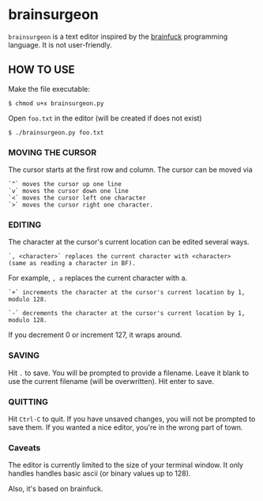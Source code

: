 # brainsurgeon

`brainsurgeon` is a text editor inspired by the [brainfuck](https://en.wikipedia.org/wiki/Brainfuck)
programming language.  It is not user-friendly.

## HOW TO USE

Make the file executable:

    $ chmod u+x brainsurgeon.py

Open `foo.txt` in the editor (will be created if does not exist)

    $ ./brainsurgeon.py foo.txt

### MOVING THE CURSOR

The cursor starts at the first row and column. The cursor can be moved via

    `^` moves the cursor up one line
    `v` moves the cursor down one line
    `<` moves the cursor left one character
    `>` moves the cursor right one character.

### EDITING

The character at the cursor's current location can be edited several ways.

    `, <character>` replaces the current character with <character>
    (same as reading a character in BF).

For example, `, a` replaces the current character with a.
    
    `+` increments the character at the cursor's current location by 1,
    modulo 128.
    
    `-` decrements the character at the cursor's current location by 1,
    modulo 128.

If you decrement 0 or increment 127, it wraps around.

### SAVING

Hit `.` to save.  You will be prompted to provide a filename.  Leave it
blank to use the current filename (will be overwritten).  Hit enter to
save.

### QUITTING

Hit `Ctrl-C` to quit.  If you have unsaved changes, you will not be
prompted to save them.  If you wanted a nice editor, you're in the wrong
part of town.

### Caveats

The editor is currently limited to the size of your terminal window.
It only handles handles basic ascii (or binary values up to 128).

Also, it's based on brainfuck.